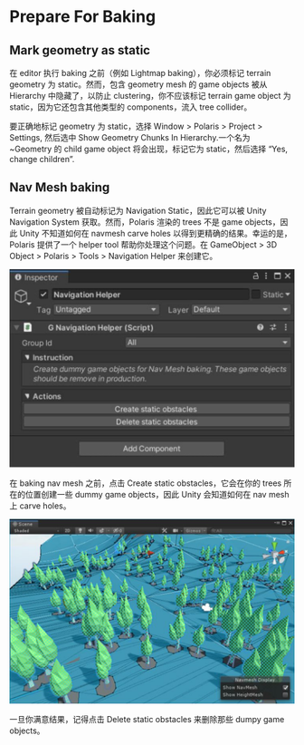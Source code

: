 # Prepare For Baking

## Mark geometry as static

在 editor 执行 baking 之前（例如 Lightmap baking），你必须标记 terrain geometry 为 static。然而，包含 geometry mesh 的 game objects 被从 Hierarchy 中隐藏了，以防止 clustering，你不应该标记 terrain game object 为 static，因为它还包含其他类型的 components，流入 tree collider。

要正确地标记 geometry 为 static，选择 Window > Polaris > Project > Settings,​ 然后选中 Show Geometry Chunks In Hierarchy.​ 一个名为 ~Geometry 的 child game object 将会出现，标记它为 static，然后选择 “Yes, change children”.

## Nav Mesh baking

Terrain geometry 被自动标记为 Navigation Static，因此它可以被 Unity Navigation System 获取。然而，Polaris 渲染的 trees 不是 game objects，因此 Unity 不知道如何在 navmesh carve holes 以得到更精确的结果。幸运的是，Polaris 提供了一个 helper tool 帮助你处理这个问题。在 GameObject > 3D Object > Polaris > Tools > Navigation Helper​ 来创建它。

![NavigationHelper](Image/NavigationHelper.png)

在 baking nav mesh 之前，点击 Create static obstacles，它会在你的 trees 所在的位置创建一些 dummy game objects，因此 Unity 会知道如何在 nav mesh 上 carve holes。

![NavMeshBaking](Image/NavMeshBaking.png)

一旦你满意结果，记得点击 Delete static obstacles 来删除那些 dumpy game objects。
